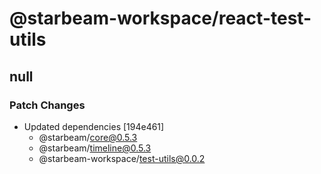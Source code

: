 # @starbeam-workspace/react-test-utils

## null

### Patch Changes

- Updated dependencies [194e461]
  - @starbeam/core@0.5.3
  - @starbeam/timeline@0.5.3
  - @starbeam-workspace/test-utils@0.0.2
